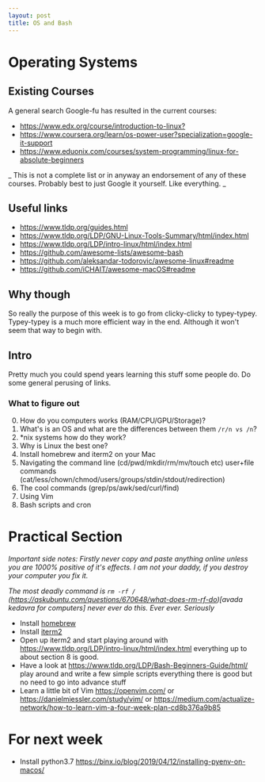 ```yaml
---
layout: post
title: OS and Bash
---
```


# Operating Systems
## Existing Courses
A general search Google-fu has resulted in the current courses:
- <https://www.edx.org/course/introduction-to-linux?> 
- <https://www.coursera.org/learn/os-power-user?specialization=google-it-support>
- <https://www.eduonix.com/courses/system-programming/linux-for-absolute-beginners>

_ This is not a complete list or in anyway an endorsement of any of these courses. Probably best to just Google it yourself. Like everything. _

## Useful links
- <https://www.tldp.org/guides.html>
- <https://www.tldp.org/LDP/GNU-Linux-Tools-Summary/html/index.html>
- <https://www.tldp.org/LDP/intro-linux/html/index.html>
- <https://github.com/awesome-lists/awesome-bash>
- <https://github.com/aleksandar-todorovic/awesome-linux#readme>
- <https://github.com/iCHAIT/awesome-macOS#readme>

## Why though
So really the purpose of this week is to go from clicky-clicky to typey-typey.
Typey-typey is a much more efficient way in the end. Although it won't seem that way to begin with.

## Intro
Pretty much you could spend years learning this stuff some people do.
Do some general perusing of links. 

### What to figure out
0. How do you computers works (RAM/CPU/GPU/Storage)?
1. What's is an OS and what are the differences between them `/r/n vs /n`?
2. *nix systems how do they work?
3. Why is Linux the best one?
4. Install homebrew and iterm2 on your Mac
5. Navigating the command line (cd/pwd/mkdir/rm/mv/touch etc) user+file commands (cat/less/chown/chmod/users/groups/stdin/stdout/redirection)
6. The cool commands (grep/ps/awk/sed/curl/find)
7. Using Vim
8. Bash scripts and cron

# Practical Section
*Important side notes: Firstly never copy and paste anything online unless you are 1000%  positive of it's effects. I am not your daddy, if you destroy your computer you fix it.*

*The most deadly command is `rm -rf /`
(https://askubuntu.com/questions/670648/what-does-rm-rf-do)[avada kedavra for computers] never ever do this. Ever ever. Seriously*

- Install [homebrew](https://brew.sh/)
- Install [iterm2](https://iterm2.com/)
- Open up iterm2 and start playing around with <https://www.tldp.org/LDP/intro-linux/html/index.html> everything up to about section 8 is good.
- Have a look at <https://www.tldp.org/LDP/Bash-Beginners-Guide/html/> play around and write a few simple scripts everything there is good but no need to go into advance stuff
- Learn a little bit of Vim <https://openvim.com/> or <https://danielmiessler.com/study/vim/> or <https://medium.com/actualize-network/how-to-learn-vim-a-four-week-plan-cd8b376a9b85>

# For next week
- Install python3.7 <https://binx.io/blog/2019/04/12/installing-pyenv-on-macos/>